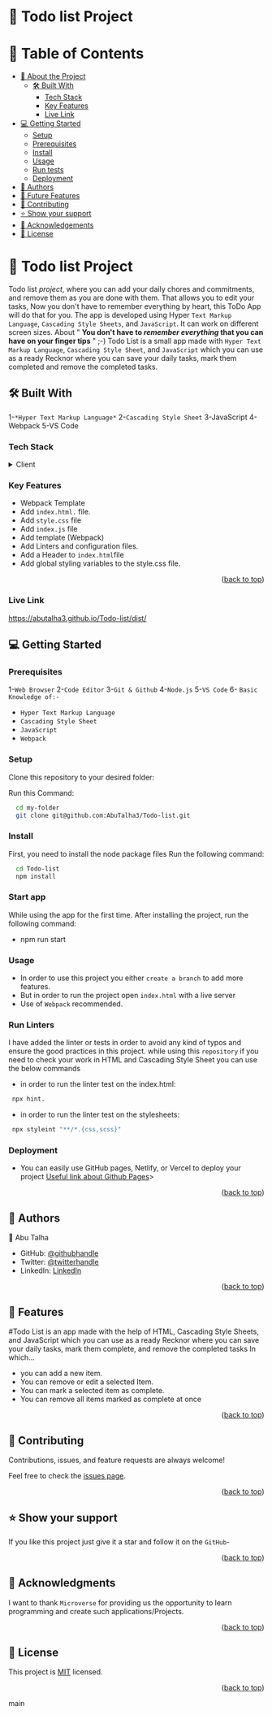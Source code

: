 <a name="readme-top"></a>
# 📖 Todo list Project <a name="about-project"></a>

# 📗 Table of Contents

- [📖 About the Project](#about-project)
  - [🛠 Built With](#built-with)
    - [Tech Stack](#tech-stack)
    - [Key Features](#key-features)
    - [Live Link](#live-link)
- [💻 Getting Started](#getting-started)
  - [Setup](#setup)
  - [Prerequisites](#prerequisites)
  - [Install](#install)
  - [Usage](#usage)
  - [Run tests](#run-tests)
  - [Deployment](#deployment)
- [👥 Authors](#authors)
- [🔭 Future Features](#future-features)
- [🤝 Contributing](#contributing)
- [⭐️ Show your support](#support)
- [🙏 Acknowledgements](#acknowledgements)
- [📝 License](#license)

# 📖 Todo list Project <a name="about-project"></a>

Todo list *project*, where you can add your daily chores and commitments, and remove them as you are done with them. That allows you to edit your tasks, Now you don't have to remember everything by heart, this ToDo App will do that for you. The app is developed using Hyper `Text Markup Language`, `Cascading Style Sheets`, and `JavaScript`. It can work on different screen sizes. About
" **You don't have to *remember everything* that you can have on your finger tips** " ;-) Todo List is a small app made with `Hyper Text Markup Language`, `Cascading Style Sheet`, and `JavaScript` which you can use as a ready Recknor where you can save your daily tasks, mark them completed and remove the completed tasks.

## 🛠 Built With <a name="built-with"></a>

1-`*Hyper Text Markup Language*`
2-`Cascading Style Sheet`
3-JavaScript
4-Webpack
5-VS Code

### Tech Stack <a name="tech-stack"></a>

<details>
  <summary>Client</summary>
  <ul>
    <li><a href="https://developer.mozilla.org/en-US/docs/Web/HTML">HTML</a></li>
    <li><a href="https://developer.mozilla.org/en-US/docs/Web/CSS">CSS</a></li>
    <li><a href="https://developer.mozilla.org/en-US/docs/Web/JavaScript">JS</a></li>
  </ul>
</details>

<!-- Features -->

### Key Features <a name="key-features"></a>


- Webpack Template 
- Add `index.html.` file.
- Add `style.css` file
- Add `index.js` file
- Add template (Webpack)
- Add Linters and configuration files.
- Add a Header to `index.html`file
- Add global styling variables to the style.css file.

<p align="right">(<a href="#readme-top">back to top</a>)</p>

### Live Link <a name="live-link"></a>

https://abutalha3.github.io/Todo-list/dist/

<!-- GETTING STARTED -->

## 💻 Getting Started <a name="getting-started"></a>

### Prerequisites

1-`Web Browser`
2-`Code Editor`
3-`Git & Github`
4-`Node.js`
5-`VS Code`
6- `Basic Knowledge of:-`
  - `Hyper Text Markup Language`
  - `Cascading Style Sheet`
  - `JavaScript`
  - `Webpack`

### Setup

Clone this repository to your desired folder:

Run this Command:

```sh
  cd my-folder
  git clone git@github.com:AbuTalha3/Todo-list.git
```

### Install

First, you need to install the node package files
Run the following command:

```sh
  cd Todo-list
  npm install
```
<!-- START APP -->
### Start app
While using the app for the first time. After installing the project, run the following command:

- npm run start

### Usage

- In order to use this project you either `create a branch` to add more features.
- But in order to run the project open `index.html` with a live server
- Use of `Webpack` recommended.

### Run Linters

I have added the linter or tests in order to avoid any kind of typos and ensure the good practices in this project. while using this `repository` if you need to check your work in HTML and Cascading Style Sheet you can use the below commands

- in order to run the linter test on the index.html:

```sh
 npx hint.
```

- in order to run the linter test on  the stylesheets:

```sh
 npx styleint "**/*.{css,scss}"
```

### Deployment

- You can easily use GitHub pages, Netlify, or Vercel to deploy your project
  <a href="https://docs.github.com/en/pages/quickstart">Useful link about Github Pages</a>>

<p align="right">(<a href="#readme-top">back to top</a>)</p>

<!-- AUTHORS -->

## 👥 Authors <a name="authors"></a>


👤 Abu Talha

- GitHub: [@githubhandle](https://github.com/AbuTalha3)
- Twitter: [@twitterhandle](https://twitter.com/AbuTalha8T)
- LinkedIn: [LinkedIn](https://www.linkedin.com/in/abu-talha-8203b252/)

<p align="right">(<a href="#readme-top">back to top</a>)</p>

<!-- FUTURE FEATURES -->

## 🔭 Features <a name="Todo list features"></a>

#Todo List is an app made with the help of HTML, Cascading Style Sheets, and JavaScript which you can use as a ready Recknor where you can save your daily tasks, mark them complete, and remove the completed tasks In which...
- you can add a new item.
- You can remove or edit a selected Item.
- You can mark a selected item as complete.
- You can remove all items marked as complete at once

<p align="right">(<a href="#readme-top">back to top</a>)</p>

<!-- CONTRIBUTING -->

## 🤝 Contributing <a name="contributing"></a>

Contributions, issues, and feature requests are always welcome!

Feel free to check the [issues page](https://github.com/AbuTalha3/Todo-list/issues).

<p align="right">(<a href="#readme-top">back to top</a>)</p>

<!-- SUPPORT -->

## ⭐️ Show your support <a name="support"></a>

If you like this project just give it a star and follow it on the `GitHub`-

<p align="right">(<a href="#readme-top">back to top</a>)</p>

<!-- ACKNOWLEDGEMENTS -->

## 🙏 Acknowledgments <a name="acknowledgements"></a>

I want to thank `Microverse` for providing us the opportunity to learn programming and create such applications/Projects.

<p align="right">(<a href="#readme-top">back to top</a>)</p>

<!-- LICENSE -->

## 📝 License <a name="license"></a>

This project is [MIT](./MIT.md) licensed.

<p align="right">(<a href="#readme-top">back to top</a>)</p>
 main
